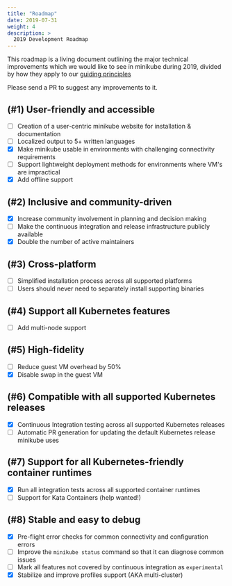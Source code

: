 ```yaml
---
title: "Roadmap"
date: 2019-07-31
weight: 4
description: >
  2019 Development Roadmap
---
```


This roadmap is a living document outlining the major technical improvements which we would like to see in minikube during 2019, divided by how they apply to our [guiding principles](principles.md)

Please send a PR to suggest any improvements to it.

## (#1) User-friendly and accessible

- [ ] Creation of a user-centric minikube website for installation & documentation
- [ ] Localized output to 5+ written languages
- [x] Make minikube usable in environments with challenging connectivity requirements
- [ ] Support lightweight deployment methods for environments where VM's are impractical
- [x] Add offline support

## (#2) Inclusive and community-driven

- [x] Increase community involvement in planning and decision making
- [ ] Make the continuous integration and release infrastructure publicly available
- [x] Double the number of active maintainers

## (#3) Cross-platform

- [ ] Simplified installation process across all supported platforms
- [ ] Users should never need to separately install supporting binaries

## (#4) Support all Kubernetes features

- [ ] Add multi-node support

## (#5) High-fidelity

- [ ] Reduce guest VM overhead by 50%
- [x] Disable swap in the guest VM

## (#6) Compatible with all supported Kubernetes releases

- [x] Continuous Integration testing across all supported Kubernetes releases
- [ ] Automatic PR generation for updating the default Kubernetes release minikube uses

## (#7) Support for all Kubernetes-friendly container runtimes

- [x] Run all integration tests across all supported container runtimes
- [ ] Support for Kata Containers (help wanted!)

## (#8) Stable and easy to debug

- [x] Pre-flight error checks for common connectivity and configuration errors
- [ ] Improve the `minikube status` command so that it can diagnose common issues
- [ ] Mark all features not covered by continuous integration as `experimental`
- [x] Stabilize and improve profiles support (AKA multi-cluster)
